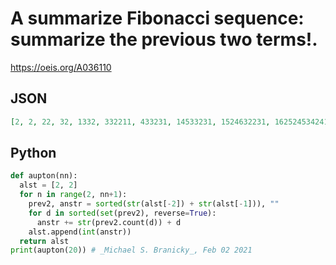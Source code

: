 # A summarize Fibonacci sequence: summarize the previous two terms\!\.
https://oeis.org/A036110
## JSON
```JSON
[2, 2, 22, 32, 1332, 332211, 433231, 14533231, 1524632231, 162524534241, 263544336241, 363564435231, 463554733221, 17364544733221, 37263554634231, 37363554734231, 37364544933221, 1937263554933221, 3927263544835231, 391827264534836231, 293827363544836231]
```
## Python
```Python
def aupton(nn):
  alst = [2, 2]
  for n in range(2, nn+1):
    prev2, anstr = sorted(str(alst[-2]) + str(alst[-1])), ""
    for d in sorted(set(prev2), reverse=True):
      anstr += str(prev2.count(d)) + d
    alst.append(int(anstr))
  return alst
print(aupton(20)) # _Michael S. Branicky_, Feb 02 2021
```
